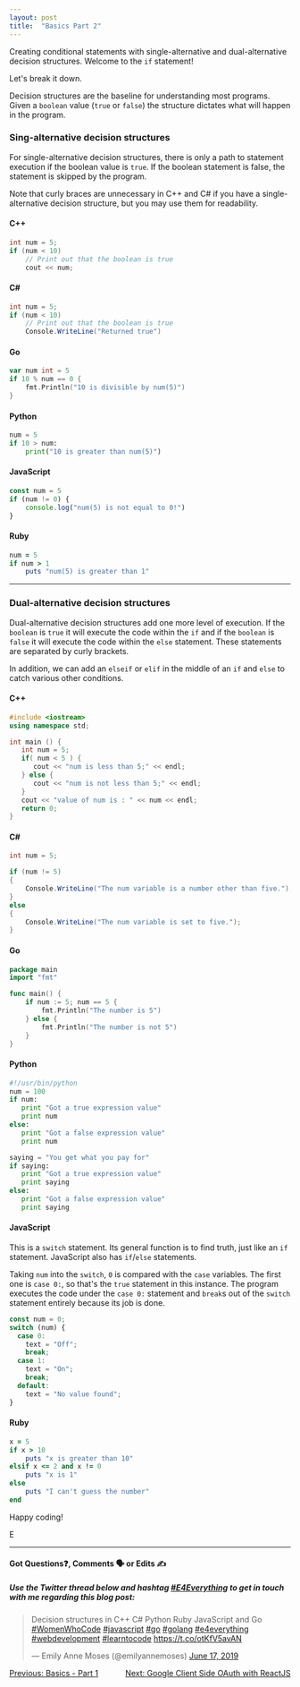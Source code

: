 ```yaml
---
layout: post
title:  "Basics Part 2"
---
```


Creating conditional statements with single-alternative and dual-alternative decision structures. Welcome to the `if` statement!

Let's break it down. 

Decision structures are the baseline for understanding most programs. Given a `boolean` value (`true` or `false`) the structure dictates what will happen in the program.

<h3>Sing-alternative decision structures</h3>

For single-alternative decision structures, there is only a path to statement execution if the boolean value is `true`. If the boolean statement is false, the statement is skipped by the program.

Note that curly braces are unnecessary in C++ and C# if you have a single-alternative decision structure, but you may use them for readability.

<h4>C++</h4>

```cpp
int num = 5;
if (num < 10)
    // Print out that the boolean is true
    cout << num;
```

<h4>C#</h4>

```cs
int num = 5;
if (num < 10)
    // Print out that the boolean is true
    Console.WriteLine("Returned true")
```

<h4>Go</h4>

```go
var num int = 5
if 10 % num == 0 {
    fmt.Println("10 is divisible by num(5)")
}
```

<h4>Python</h4>

```python
num = 5
if 10 > num:
    print("10 is greater than num(5)")
```

<h4>JavaScript</h4>

```javascript
const num = 5
if (num != 0) {
    console.log("num(5) is not equal to 0!")
}
```

<h4>Ruby</h4>

```ruby
num = 5
if num > 1
    puts "num(5) is greater than 1"
```

<hr>

<h3>Dual-alternative decision structures</h3>

Dual-alternative decision structures add one more level of execution. If the `boolean` is `true` it will execute the code within the `if` and if the `boolean` is `false` it will execute the code within the `else` statement. These statements are separated by curly brackets.

In addition, we can add an `elseif` or `elif` in the middle of an `if` and `else` to catch various other conditions.

<h4>C++</h4>

```cpp
#include <iostream>
using namespace std;

int main () {
   int num = 5;
   if( num < 5 ) {
      cout << "num is less than 5;" << endl;
   } else {
      cout << "num is not less than 5;" << endl;
   }
   cout << "value of num is : " << num << endl;
   return 0;
}
```

<h4>C#</h4>

```cs
int num = 5;

if (num != 5)
{
    Console.WriteLine("The num variable is a number other than five.");
}
else
{
    Console.WriteLine("The num variable is set to five.");
}
```

<h4>Go</h4>

```go
package main
import "fmt"

func main() {
	if num := 5; num == 5 {
		fmt.Println("The number is 5")
	} else {
		fmt.Println("The number is not 5")
	}
}
```

<h4>Python</h4>

```python
#!/usr/bin/python
num = 100
if num:
   print "Got a true expression value"
   print num
else:
   print "Got a false expression value"
   print num

saying = "You get what you pay for"
if saying:
   print "Got a true expression value"
   print saying
else:
   print "Got a false expression value"
   print saying
```

<h4>JavaScript</h4>

This is a `switch` statement. Its general function is to find truth, just like an `if` statement. JavaScript also has `if`/`else` statements.

Taking `num` into the `switch`, `0` is compared with the `case` variables. The first one is `case 0:`, so that's the `true` statement in this instance. The program executes the code under the `case 0:` statement and `break`s out of the `switch` statement entirely because its job is done.

```javascript
const num = 0;
switch (num) {
  case 0:
    text = "Off";
    break;
  case 1:
    text = "On";
    break;
  default:
    text = "No value found";
}
```

<h4>Ruby</h4>

```ruby
x = 5
if x > 10
    puts "x is greater than 10"
elsif x <= 2 and x != 0
    puts "x is 1"
else
    puts "I can't guess the number"
end
```

Happy coding!

E
<hr>
<h4>Got Questions❓, Comments 🗣 or Edits ✍</h4>
<h5>Use the Twitter thread below and hashtag <a href="https://twitter.com/hashtag/e4everything?f=tweets&vertical=default&lang=en" target="_blank">#E4Everything</a> to get in touch with me regarding this blog post:</h5>

<blockquote class="twitter-tweet" data-lang="en"><p lang="en" dir="ltr">Decision structures in C++ C# Python Ruby JavaScript and Go <a href="https://twitter.com/hashtag/WomenWhoCode?src=hash&amp;ref_src=twsrc%5Etfw">#WomenWhoCode</a> <a href="https://twitter.com/hashtag/javascript?src=hash&amp;ref_src=twsrc%5Etfw">#javascript</a> <a href="https://twitter.com/hashtag/go?src=hash&amp;ref_src=twsrc%5Etfw">#go</a> <a href="https://twitter.com/hashtag/golang?src=hash&amp;ref_src=twsrc%5Etfw">#golang</a> <a href="https://twitter.com/hashtag/e4everything?src=hash&amp;ref_src=twsrc%5Etfw">#e4everything</a> <a href="https://twitter.com/hashtag/webdevelopment?src=hash&amp;ref_src=twsrc%5Etfw">#webdevelopment</a> <a href="https://twitter.com/hashtag/learntocode?src=hash&amp;ref_src=twsrc%5Etfw">#learntocode</a> <a href="https://t.co/otKfV5avAN">https://t.co/otKfV5avAN</a></p>&mdash; Emily Anne Moses (@emilyannemoses) <a href="https://twitter.com/emilyannemoses/status/1140696468686331905?ref_src=twsrc%5Etfw">June 17, 2019</a></blockquote>
<script async src="https://platform.twitter.com/widgets.js" charset="utf-8"></script>

<span><a href="https://emilyannemoses.github.io/blog/2019/06/16/basics-pt1.html" style="float:left;">Previous: Basics - Part 1</a><a href="https://emilyannemoses.github.io/blog/2019/06/18/oauth-react.html" style="float:right;">Next: Google Client Side OAuth with ReactJS</a></span>